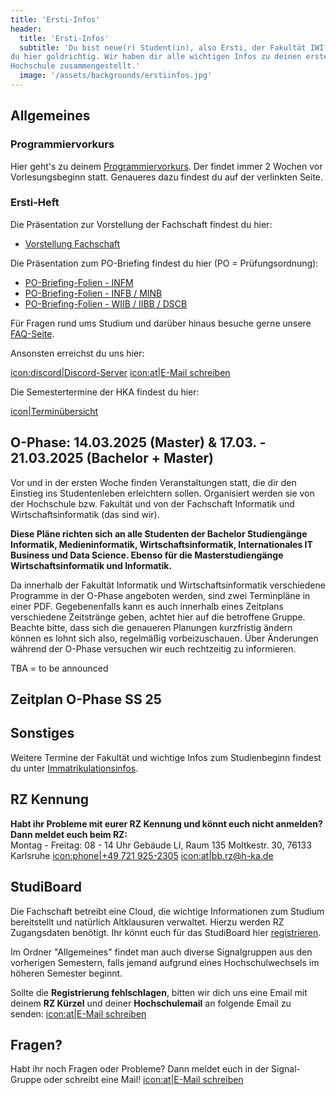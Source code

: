 ```yaml
---
title: 'Ersti-Infos'
header:
  title: 'Ersti-Infos'
  subtitle: 'Du bist neue(r) Student(in), also Ersti, der Fakultät IWI? Dann bist
du hier goldrichtig. Wir haben dir alle wichtigen Infos zu deinen ersten Tagen an der
Hochschule zusammengestellt.'
  image: '/assets/backgrounds/erstiinfos.jpg'
---
```


## Allgemeines

### Programmiervorkurs

Hier geht's zu deinem [Programmiervorkurs](/vorkurs/). Der findet immer 2
Wochen vor Vorlesungsbeginn statt. Genaueres dazu findest du auf der verlinkten
Seite.

### Ersti-Heft

<!-- Hier findest du eine Sammlung der wichtigsten Infos für dein Studium.

[icon:download|Download Ersti-Heft WS 2024/25 (PDF)](/assets/downloads/ophase/erstiheft/Erstiheft_WS_2024_25.pdf)
Das Passwort zum Ersti-Heft erhältst du am Freitag bzw. Montag/Dienstag von der Fachschaft. -->

Die Präsentation zur Vorstellung der Fachschaft findest du hier:

- [Vorstellung Fachschaft](/assets/downloads/ophase/vorstellung/Vorstellung_Fachschaft.pdf)

Die Präsentation zum PO-Briefing findest du hier (PO = Prüfungsordnung):

- [PO-Briefing-Folien - INFM](/assets/downloads/ophase/po-briefing/PO-Briefing_INFM.pdf)
- [PO-Briefing-Folien - INFB / MINB](/assets/downloads/ophase/po-briefing/PO-Briefing_INFB_MINB.pdf)
- [PO-Briefing-Folien - WIIB / IIBB / DSCB](/assets/downloads/ophase/po-briefing/PO-Briefing_WIIB_IIBB_DSCB.pdf)

<!--

- [PO-Briefing-Folien - INFB / MINB](/assets/downloads/po_briefing_infm_ws_2022.pdf)
- [PO-Briefing-Folien - WI / DSC / IIB Bachelor](/assets/downloads/po_briefing_bachelor_wi_dsc_iib_ss_2023.pdf)
- [RZ Einführung - WI / DSC / IIB Bachelor](/assets/downloads/rz_einfuehrung_wi_dsc_iib_ss_2023.pdf)

-->

Für Fragen rund ums Studium und darüber hinaus besuche gerne unsere
[FAQ-Seite](/faq).

Ansonsten erreichst du uns hier:

[icon:discord|Discord-Server](https://discord.gg/Ud5KQnz)
[icon:at|E-Mail schreiben](/scripts/email.php?address=kontakt)

Die Semestertermine der HKA findest du hier:

[icon|Terminübersicht](https://www.h-ka.de/die-hochschule-karlsruhe/aktuelles/termine/semestertermine)

## O-Phase: 14.03.2025 (Master) & 17.03. - 21.03.2025 (Bachelor + Master)

Vor und in der ersten Woche finden Veranstaltungen statt, die dir den Einstieg
ins Studentenleben erleichtern sollen. Organisiert werden sie von der Hochschule bzw. Fakultät
und von der Fachschaft Informatik und Wirtschaftsinformatik (das sind wir).

**Diese Pläne richten sich an alle Studenten der Bachelor Studiengänge Informatik, Medieninformatik, Wirtschaftsinformatik,
Internationales IT Business und Data Science. Ebenso für die Masterstudiengänge Wirtschaftsinformatik und Informatik.**

Da innerhalb der Fakultät Informatik und Wirtschaftsinformatik verschiedene Programme in der O-Phase angeboten werden,
sind zwei Terminpläne in einer PDF. Gegebenenfalls kann es auch innerhalb eines Zeitplans verschiedene Zeitstränge
geben, achtet hier auf die betroffene Gruppe. Beachte bitte, dass sich die genaueren Planungen kurzfristig ändern können
es lohnt sich also, regelmäßig vorbeizuschauen. Über Änderungen während der O-Phase versuchen wir euch rechtzeitig zu
informieren.

TBA = to be announced

## Zeitplan O-Phase SS 25


## Sonstiges

Weitere Termine der Fakultät und wichtige Infos zum Studienbeginn findest du unter
[Immatrikulationsinfos](https://www.h-ka.de/studieren/studium-organisieren/einstieg-ins-studium/immatrikulationsinfos-ansprechpartner).

## RZ Kennung

**Habt ihr Probleme mit eurer RZ Kennung und könnt euch nicht anmelden? Dann meldet euch beim RZ:**  
Montag - Freitag:
08 - 14 Uhr
Gebäude LI, Raum 135
Moltkestr. 30, 76133 Karlsruhe
[icon:phone|+49 721 925-2305](tel:+497219252305)
[icon:at|bb.rz@h-ka.de](bb.rz@h-ka.de)

## StudiBoard

Die Fachschaft betreibt eine Cloud, die wichtige Informationen zum Studium bereitstellt und natürlich Altklausuren 
verwaltet. Hierzu werden RZ Zugangsdaten benötigt. Ihr könnt euch für das StudiBoard hier
[registrieren](https://registration.iwi-hka.de).

Im Ordner "Allgemeines" findet man auch diverse Signalgruppen aus den vorherigen Semestern, falls jemand aufgrund 
eines Hochschulwechsels im höheren Semester beginnt.

Sollte die <strong>Registrierung fehlschlagen</strong>, bitten wir dich uns eine Email mit deinem 
<strong>RZ Kürzel</strong> und deiner <strong>Hochschulemail</strong> an folgende Email zu senden: 
[icon:at|E-Mail schreiben](/scripts/email.php?address=kontakt)

## Fragen?

Habt ihr noch Fragen oder Probleme? Dann meldet euch in der Signal-Gruppe oder schreibt eine Mail!
[icon:at|E-Mail schreiben](/scripts/email.php?address=kontakt)

<!--
## Mehr für Dich

Es gibt einen Teil der Webseite, die nur uns Studenten zugänglich ist. Da findest
du weitere interessante Infos z.B. zum Bachelor, Master und Altklausuren.

1. Wenn du deine Zugangsdaten von der Hochschule erhalten hast, registrierst du dich mit deiner Hochschul-E-Mail-Adresse auf der Webseite.
2. Wir aus der Fachschaft überprüfen dann, ob deine Hochschul-E-Mail-Adresse gültig ist und geben dir Zugriff.
3. Jetzt kannst du alle interessanten Infos auf der Webseite einsehen.
-->

